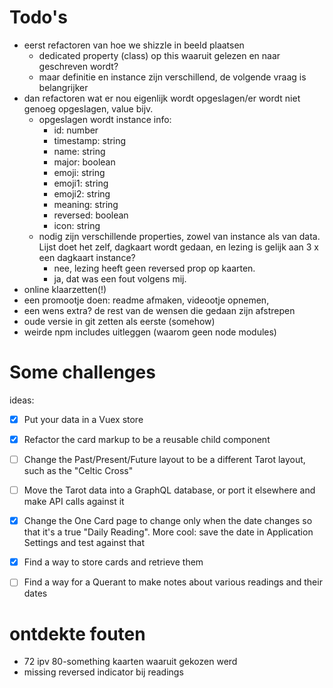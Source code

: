 # Todo's 

- eerst refactoren van hoe we shizzle in beeld plaatsen
    - dedicated property (class) op this waaruit gelezen en naar geschreven wordt?
    - maar definitie en instance zijn verschillend, de volgende vraag is belangrijker
- dan refactoren wat er nou eigenlijk wordt opgeslagen/er wordt niet genoeg opgeslagen, value bijv.
    - opgeslagen wordt instance info:
        - id: number
        - timestamp: string
        - name: string
        - major: boolean
        - emoji: string
        - emoji1: string
        - emoji2: string
        - meaning: string
        - reversed: boolean
        - icon: string
    - nodig zijn verschillende properties, zowel van instance als van data. Lijst doet het zelf, dagkaart wordt gedaan, en lezing is gelijk aan 3 x een dagkaart instance? 
        - nee, lezing heeft geen reversed prop op kaarten. 
        - ja, dat was een fout volgens mij.
- online klaarzetten(!)
- een promootje doen: readme afmaken, videootje opnemen, 
- een wens extra? de rest van de wensen die gedaan zijn afstrepen
- oude versie in git zetten als eerste (somehow)
- weirde npm includes uitleggen (waarom geen node modules)


# Some challenges

ideas:

- [x] Put your data in a Vuex store
- [x] Refactor the card markup to be a reusable child component
- [ ] Change the Past/Present/Future layout to be a different Tarot layout, such as the "Celtic Cross"
- [ ] Move the Tarot data into a GraphQL database, or port it elsewhere and make API calls against it
- [x] Change the One Card page to change only when the date changes so that it's a true "Daily Reading". More cool: save the date in Application Settings and test against that
- [x] Find a way to store cards and retrieve them
- [ ] Find a way for a Querant to make notes about various readings and their dates


# ontdekte fouten

- 72 ipv 80-something kaarten waaruit gekozen werd
- missing reversed indicator bij readings
